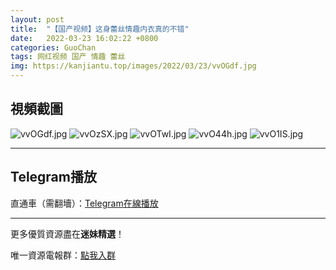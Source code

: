 ```yaml
---
layout: post
title:  "【国产视频】这身蕾丝情趣内衣真的不错"
date:   2022-03-23 16:02:22 +0800
categories: GuoChan
tags: 网红视频 国产 情趣 蕾丝
img: https://kanjiantu.top/images/2022/03/23/vvOGdf.jpg
---
```



## 視頻截圖

![vvOGdf.jpg](https://kanjiantu.top/images/2022/03/23/vvOGdf.jpg)
![vvOzSX.jpg](https://kanjiantu.top/images/2022/03/23/vvOzSX.jpg)
![vvOTwI.jpg](https://kanjiantu.top/images/2022/03/23/vvOTwI.jpg)
![vvO44h.jpg](https://kanjiantu.top/images/2022/03/23/vvO44h.jpg)
![vvO1IS.jpg](https://kanjiantu.top/images/2022/03/23/vvO1IS.jpg)

* * *
## Telegram播放

直通車（需翻墻）：[Telegram在線播放](https://t.me/mimeijingxuan/261)

* * *
更多優質資源盡在**迷妹精選**！

唯一資源電報群：[點我入群](https://t.me/mimeijingxuan)



